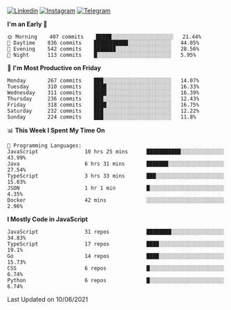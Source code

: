[![Linkedin](https://img.shields.io/badge/-Archie-blue?style=flat-square&labelColor=gray&logo=Linkedin&logoColor=white&link=https://www.linkedin.com/in/archisdi)](https://www.linkedin.com/in/archisdi)
[![Instagram](https://img.shields.io/badge/-@archisdi-orange?style=flat-square&labelColor=gray&logo=Instagram&logoColor=white&link=https://www.instagram.com/archisdi)](https://www.instagram.com/archisdi)
[![Telegram](https://img.shields.io/badge/-aai-informational?style=flat-square&labelColor=gray&logo=telegram&logoColor=white&link=https://t.me/archisdi)](https://t.me/archisdi)

<!--START_SECTION:waka-->
**I'm an Early 🐤** 

```text
🌞 Morning    407 commits    █████░░░░░░░░░░░░░░░░░░░░   21.44% 
🌆 Daytime    836 commits    ███████████░░░░░░░░░░░░░░   44.05% 
🌃 Evening    542 commits    ███████░░░░░░░░░░░░░░░░░░   28.56% 
🌙 Night      113 commits    █░░░░░░░░░░░░░░░░░░░░░░░░   5.95%

```
📅 **I'm Most Productive on Friday** 

```text
Monday       267 commits    ███░░░░░░░░░░░░░░░░░░░░░░   14.07% 
Tuesday      310 commits    ████░░░░░░░░░░░░░░░░░░░░░   16.33% 
Wednesday    311 commits    ████░░░░░░░░░░░░░░░░░░░░░   16.39% 
Thursday     236 commits    ███░░░░░░░░░░░░░░░░░░░░░░   12.43% 
Friday       318 commits    ████░░░░░░░░░░░░░░░░░░░░░   16.75% 
Saturday     232 commits    ███░░░░░░░░░░░░░░░░░░░░░░   12.22% 
Sunday       224 commits    ███░░░░░░░░░░░░░░░░░░░░░░   11.8%

```


📊 **This Week I Spent My Time On** 

```text
💬 Programming Languages: 
JavaScript               10 hrs 25 mins      ███████████░░░░░░░░░░░░░░   43.99% 
Java                     6 hrs 31 mins       ███████░░░░░░░░░░░░░░░░░░   27.54% 
TypeScript               3 hrs 33 mins       ███░░░░░░░░░░░░░░░░░░░░░░   15.03% 
JSON                     1 hr 1 min          █░░░░░░░░░░░░░░░░░░░░░░░░   4.35% 
Docker                   42 mins             ░░░░░░░░░░░░░░░░░░░░░░░░░   2.96%

```

**I Mostly Code in JavaScript** 

```text
JavaScript               31 repos            ████████░░░░░░░░░░░░░░░░░   34.83% 
TypeScript               17 repos            ████░░░░░░░░░░░░░░░░░░░░░   19.1% 
Go                       14 repos            ████░░░░░░░░░░░░░░░░░░░░░   15.73% 
CSS                      6 repos             █░░░░░░░░░░░░░░░░░░░░░░░░   6.74% 
Python                   6 repos             █░░░░░░░░░░░░░░░░░░░░░░░░   6.74%

```



 Last Updated on 10/06/2021
<!--END_SECTION:waka-->